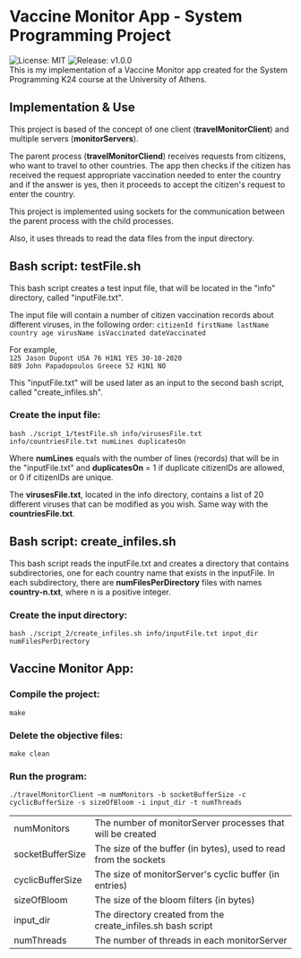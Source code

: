 # Vaccine Monitor App - System Programming Project
![License: MIT](https://img.shields.io/badge/License-MIT-blue.svg)
![Release: v1.0.0](https://img.shields.io/github/v/release/nassosanagn/Vaccine-Monitor-App?include_prereleases)
<br/>
This is my implementation of a Vaccine Monitor app created for the System Programming K24 course at the University of Athens.

## Implementation & Use

This project is based of the concept of one client (**travelMonitorClient**) and multiple servers (**monitorServers**).

The parent process (**travelMonitorCliend**) receives requests from citizens, who want to travel to other countries. The app then checks if the citizen has received the request
appropriate vaccination needed to enter the country and if the answer is yes, then it proceeds to accept the citizen's request to enter the country. 

This project is implemented using sockets for the communication between the parent process with the child processes.

Also, it uses threads to read the data files from the input directory.

## Bash script: testFile.sh

This bash script creates a test input file, that will be located in the "info" directory, called "inputFile.txt".

The input file will contain a number of citizen vaccination records about different viruses, in the following order:
`citizenId firstName lastName country age virusName isVaccinated dateVaccinated`

For example, <br/>
    `125 Jason Dupont USA 76 H1N1 YES 30-10-2020`<br/>
    `889 John Papadopoulos Greece 52 Η1Ν1 ΝΟ`

This "inputFile.txt" will be used later as an input to the second bash script, called "create_infiles.sh".

### Create the input file:
    bash ./script_1/testFile.sh info/virusesFile.txt info/countriesFile.txt numLines duplicatesOn

Where **numLines** equals with the number of lines (records) that will be in the "inputFile.txt" and **duplicatesOn** = 1 if duplicate citizenIDs are allowed, or 0 if citizenIDs are unique.

The **virusesFile.txt**, located in the info directory, contains a list of 20 different viruses that can be modified as you wish. Same way with the **countriesFile.txt**.

## Bash script: create_infiles.sh

This bash script reads the inputFile.txt and creates a directory that contains subdirectories, one for each country name that exists in the inputFile. In each subdirectory, there are  **numFilesPerDirectory** files with names **country-n.txt**, where n is a positive integer. 

### Create the input directory:
    bash ./script_2/create_infiles.sh info/inputFile.txt input_dir numFilesPerDirectory

<!-- Vaccine Monitor Section -->

## Vaccine Monitor App:

### Compile the project:
    make

### Delete the objective files:
    make clean

### Run the program:
    ./travelMonitorClient –m numMonitors -b socketBufferSize -c cyclicBufferSize -s sizeOfBloom -i input_dir -t numThreads


|                   |                                                              |
| ----------------- | ------------------------------------------------------------ |
| numMonitors       | The number of monitorServer processes that will be created   |
| socketBufferSize  | The size of the buffer (in bytes), used to read from the sockets |
| cyclicBufferSize  | The size of monitorServer's cyclic buffer (in entries)       |
| sizeOfBloom       | The size of the bloom filters (in bytes)                     |
| input_dir         | The directory created from the create_infiles.sh bash script |
| numThreads        | The number of threads in each monitorServer                  |

<!-- ![C++](https://img.shields.io/badge/c++-%2300599C.svg?style=for-the-badge&logo=c%2B%2B&logoColor=white) -->
